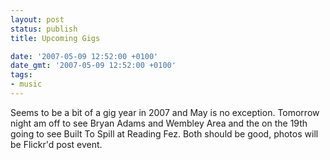 ```yaml
---
layout: post
status: publish
title: Upcoming Gigs

date: '2007-05-09 12:52:00 +0100'
date_gmt: '2007-05-09 12:52:00 +0100'
tags:
- music
---
```

Seems to be a bit of a gig year in 2007 and May is no exception. Tomorrow night am off to see Bryan Adams and Wembley Area and the on the 19th going to see Built To Spill at Reading Fez. Both should be good, photos will be Flickr'd post event.
